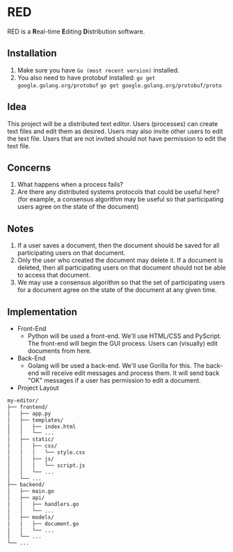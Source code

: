 # RED
RED is a **R**eal-time **E**diting **D**istribution software.
## Installation
1. Make sure you have `Go (most recent version)` installed.
2. You also need to have protobuf installed:
`go get google.golang.org/protobuf`
`go get google.golang.org/protobuf/proto`

## Idea
This project will be a distributed text editor. Users (processes) can create text files and edit them as desired. Users may also invite other users to edit the text file. Users that are not invited should not have permission to edit the text file.

## Concerns
1. What happens when a process fails?
2. Are there any distributed systems protocols that could be useful here? (for example, a consensus algorithm may be useful so that participating users agree on the state of the document)

## Notes
1. If a user saves a document, then the document should be saved for all participating users on that document.
2. Only the user who created the document may delete it. If a document is deleted, then all participating users on that document should not be able to access that document.
3. We may use a consensus algorithm so that the set of participating users for a document agree on the state of the document at any given time.

## Implementation
- Front-End
  - Python will be used a front-end. We'll use HTML/CSS and PyScript. The front-end will begin the GUI process. Users can (visually) edit documents from here.
- Back-End
  - Golang will be used a back-end. We'll use Gorilla for this. The back-end will receive edit messages and process them. It will send back "OK" messages if a user has permission to edit a document.
- Project Layout
```bash
my-editor/
├── frontend/
│   ├── app.py
│   ├── templates/
│   │   ├── index.html
│   │   └── ...
│   ├── static/
│   │   ├── css/
│   │   │   └── style.css
│   │   ├── js/
│   │   │   └── script.js
│   │   └── ...
│   └── ...
├── backend/
│   ├── main.go
│   ├── api/
│   │   ├── handlers.go
│   │   └── ...
│   ├── models/
│   │   ├── document.go
│   │   └── ...
│   └── ...
└── ...
```

